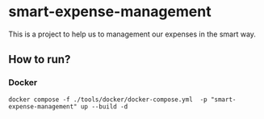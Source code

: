 # smart-expense-management

This is a project to help us to management our expenses in the smart way.

## How to run?

### Docker

```shell
docker compose -f ./tools/docker/docker-compose.yml  -p "smart-expense-management" up --build -d
```
